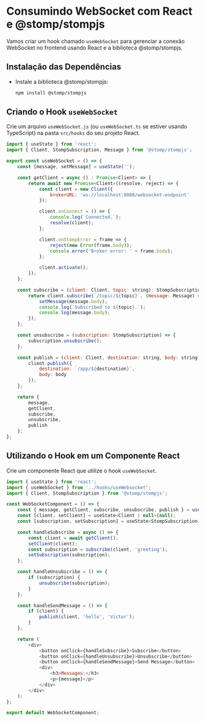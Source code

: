 # Consumindo WebSocket com React e @stomp/stompjs

Vamos criar um hook chamado `useWebSocket` para gerenciar a conexão WebSocket no frontend usando React e a biblioteca @stomp/stompjs.

## Instalação das Dependências

- Instale a biblioteca @stomp/stompjs:
    ```bash
    npm install @stomp/stompjs
    ```

## Criando o Hook `useWebSocket`

Crie um arquivo `useWebSocket.js` (ou `useWebSocket.ts` se estiver usando TypeScript) na pasta `src/hooks` do seu projeto React.

```javascript
import { useState } from 'react';
import { Client, StompSubscription, Message } from '@stomp/stompjs';

export const useWebSocket = () => {
    const [message, setMessage] = useState('');

    const getClient = async () : Promise<Client> => {
        return await new Promise<Client>((resolve, reject) => {
            const client = new Client({
                brokerURL: 'ws://localhost:8080/websocket-endpoint'
            });

            client.onConnect = () => {
                console.log(`Connected.`);
                resolve(client);
            };

            client.onStompError = frame => {
                reject(new Error(frame.body));
                console.error('Broker error: ' + frame.body);
            };

            client.activate();
        });
    };

    const subscribe = (client: Client, topic: string): StompSubscription => {
        return client.subscribe(`/topic/${topic}`, (message: Message) => {
            setMessage(message.body);
            console.log(`Subscribed to ${topic}.`);
            console.log(message.body);
        });
    };

    const unsubscribe = (subscription: StompSubscription) => {
        subscription.unsubscribe();
    };

    const publish = (client: Client, destination: string, body: string) => {
        client.publish({
            destination: `/app/${destination}`,
            body: body
        });
    };

    return {
        message,
        getClient,
        subscribe,
        unsubscribe,
        publish
    };
};
```

## Utilizando o Hook em um Componente React

Crie um componente React que utilize o hook `useWebSocket`.

```javascript
import { useState } from 'react';
import { useWebSocket } from '../hooks/useWebsocket';
import { Client, StompSubscription } from '@stomp/stompjs';

const WebSocketComponent = () => {
    const { message, getClient, subscribe, unsubscribe, publish } = useWebSocket();
    const [client, setClient] = useState<Client | null>(null);
    const [subscription, setSubscription] = useState<StompSubscription | null>(null);

    const handleSubscribe = async () => {
        const client = await getClient();
        setClient(client);
        const subscription = subscribe(client, 'greeting');
        setSubscription(subscription);     
    };

    const handleUnsubscribe = () => {
        if (subscription) {
            unsubscribe(subscription);
        }
    };

    const handleSendMessage = () => {
        if (client) {
            publish(client, 'hello', 'Victor');
        }
    };

    return (
        <div>
            <button onClick={handleSubscribe}>Subscribe</button>
            <button onClick={handleUnsubscribe}>Unsubscribe</button>
            <button onClick={handleSendMessage}>Send Message</button>
            <div>
                <h3>Messages:</h3>
                <p>{message}</p>
            </div>
        </div>
    );
};

export default WebSocketComponent;
```